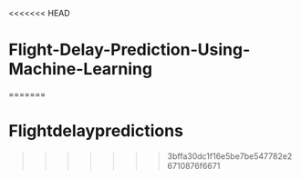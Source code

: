 <<<<<<< HEAD
# Flight-Delay-Prediction-Using-Machine-Learning
=======
# Flightdelaypredictions
>>>>>>> 3bffa30dc1f16e5be7be547782e26710876f6671
